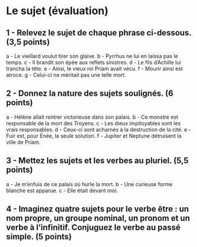 # Le sujet (évaluation)

## 1 - Relevez le sujet de chaque phrase ci-dessous. (3,5 points)

a - Le vieillard voulut tirer son glaive. b - Pyrrhus ne lui en laissa pas le temps. c - Il brandit son épée aux reflets sinistres. d - Le fils d’Achille lui trancha la tête. e - Ainsi, le vieux roi Priam avait vécu. f - Mourir ainsi est atroce. g - Celui-ci ne méritait pas une telle mort.

## 2 - Donnez la nature des sujets soulignés. (6 points)

a - Hélène allait rentrer victorieuse dans son palais. b - Ce monstre est responsable de la mort des Troyens. c - Les dieux impitoyables sont les vrais responsables. d - Ceux-ci sont acharnés à la destruction de la cité. e - Fuir est, pour Énée, la seule solution. f - Jupiter et Neptune détruisent la ville de Priam.

## 3 - Mettez les sujets et les verbes au pluriel. (5,5 points)

a - Je m’enfuis de ce palais où hurle la mort. b - Une curieuse forme blanche est apparue. c - Elle était devant moi.

## 4 - Imaginez quatre sujets pour le verbe être : un nom propre, un groupe nominal, un  pronom et un verbe à l’infinitif. Conjuguez le verbe au passé simple. (5 points)